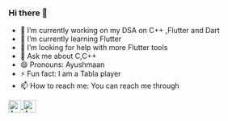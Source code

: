 ### Hi there 👋

<!--
**ayushmaan02/ayushmaan02** is a ✨ _special_ ✨ repository because its `README.md` (this file) appears on your GitHub profile.

Here are some ideas to get you started: 
-->

- 🔭 I’m currently working on my DSA on C++ ,Flutter and Dart
- 🌱 I’m currently learning Flutter
- 🤔 I’m looking for help with more Flutter tools
- 💬 Ask me about C,C++
- 😄 Pronouns: Ayushmaan
- ⚡ Fun fact: I am a Tabla player 
- 📫 How to reach me: You can reach me through 
<a href="https://twitter.com/ayushmaan_2823" target="_blank">
  <img align="center" alt="Ayushmaan Singh Rajput | Twitter" width="25px" src="https://www.flaticon.com/svg/vstatic/svg/179/179342.svg?token=exp=1620667218~hmac=81eca7a61678390ba0296fb6698a9c01" />
</a>

<a href="https://www.linkedin.com/in/ayushmaanrajput/" target="_blank">
  <img align="center" alt="Ayushmaan Singh Rajput | Linkedin" width="25px" src="https://image.flaticon.com/icons/svg/2111/2111499.svg"/>
</a>


